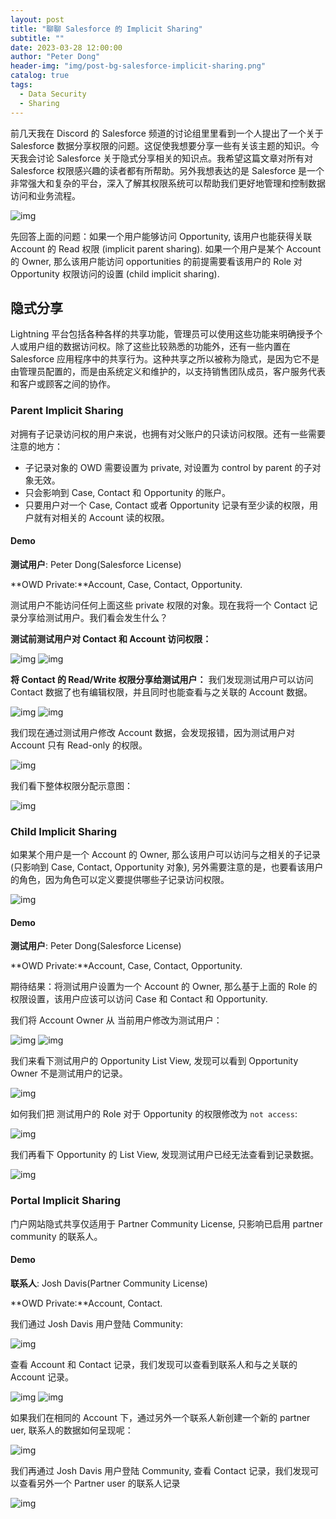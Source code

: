 ```yaml
---
layout: post
title: "聊聊 Salesforce 的 Implicit Sharing"
subtitle: ""
date: 2023-03-28 12:00:00
author: "Peter Dong"
header-img: "img/post-bg-salesforce-implicit-sharing.png"
catalog: true
tags:
  - Data Security
  - Sharing
---
```


前几天我在 Discord 的 Salesforce 频道的讨论组里里看到一个人提出了一个关于 Salesforce 数据分享权限的问题。这促使我想要分享一些有关该主题的知识。今天我会讨论 Salesforce 关于隐式分享相关的知识点。我希望这篇文章对所有对 Salesforce 权限感兴趣的读者都有所帮助。另外我想表达的是 Salesforce 是一个非常强大和复杂的平台，深入了解其权限系统可以帮助我们更好地管理和控制数据访问和业务流程。

![img](/img/in-post/post-salesforce-implicit-sharing-01.png)

先回答上面的问题：如果一个用户能够访问 Opportunity, 该用户也能获得关联 Account 的 Read 权限 (implicit parent sharing). 如果一个用户是某个 Account 的 Owner, 那么该用户能访问 opportunities 的前提需要看该用户的 Role 对 Opportunity 权限访问的设置 (child implicit sharing).

## 隐式分享

Lightning 平台包括各种各样的共享功能，管理员可以使用这些功能来明确授予个人或用户组的数据访问权。除了这些比较熟悉的功能外，还有一些内置在 Salesforce 应用程序中的共享行为。这种共享之所以被称为隐式，是因为它不是由管理员配置的，而是由系统定义和维护的，以支持销售团队成员，客户服务代表和客户或顾客之间的协作。

### Parent Implicit Sharing

对拥有子记录访问权的用户来说，也拥有对父账户的只读访问权限。还有一些需要注意的地方：

- 子记录对象的 OWD 需要设置为 private, 对设置为 control by parent 的子对象无效。
- 只会影响到 Case, Contact 和 Opportunity 的账户。
- 只要用户对一个 Case, Contact 或者 Opportunity 记录有至少读的权限，用户就有对相关的 Account 读的权限。

#### Demo

**测试用户**: Peter Dong(Salesforce License)

**OWD Private:**Account, Case, Contact, Opportunity.

测试用户不能访问任何上面这些 private 权限的对象。现在我将一个 Contact 记录分享给测试用户。我们看会发生什么？

**测试前测试用户对 Contact 和 Account 访问权限：**

![img](/img/in-post/post-salesforce-implicit-sharing-02.png)
![img](/img/in-post/post-salesforce-implicit-sharing-03.png)

**将 Contact 的 Read/Write 权限分享给测试用户：** 我们发现测试用户可以访问 Contact 数据了也有编辑权限，并且同时也能查看与之关联的 Account 数据。

![img](/img/in-post/post-salesforce-implicit-sharing-04.png)
![img](/img/in-post/post-salesforce-implicit-sharing-05.png)

我们现在通过测试用户修改 Account 数据，会发现报错，因为测试用户对 Account 只有 Read-only 的权限。

![img](/img/in-post/post-salesforce-implicit-sharing-06.png)

我们看下整体权限分配示意图：

![img](/img/in-post/post-salesforce-implicit-sharing-07.png)

### Child Implicit Sharing

如果某个用户是一个 Account 的 Owner, 那么该用户可以访问与之相关的子记录 (只影响到 Case, Contact, Opportunity 对象), 另外需要注意的是，也要看该用户的角色，因为角色可以定义要提供哪些子记录访问权限。

![img](/img/in-post/post-salesforce-implicit-sharing-08.png)

#### Demo

**测试用户**: Peter Dong(Salesforce License)

**OWD Private:**Account, Case, Contact, Opportunity. 

期待结果：将测试用户设置为一个 Account 的 Owner, 那么基于上面的 Role 的权限设置，该用户应该可以访问 Case 和 Contact 和 Opportunity.

我们将 Account Owner 从 当前用户修改为测试用户：

![img](/img/in-post/post-salesforce-implicit-sharing-09.png)
![img](/img/in-post/post-salesforce-implicit-sharing-10.png)

我们来看下测试用户的 Opportunity List View, 发现可以看到 Opportunity Owner 不是测试用户的记录。

![img](/img/in-post/post-salesforce-implicit-sharing-11.png)

如何我们把 测试用户的 Role 对于 Opportunity 的权限修改为 `not access`:

![img](/img/in-post/post-salesforce-implicit-sharing-12.png)

我们再看下 Opportunity 的 List View, 发现测试用户已经无法查看到记录数据。

![img](/img/in-post/post-salesforce-implicit-sharing-13.png)

### Portal Implicit Sharing

门户网站隐式共享仅适用于 Partner Community License, 只影响已启用 partner community 的联系人。

#### Demo

**联系人**: Josh Davis(Partner Community License)

**OWD Private:**Account, Contact. 

我们通过 Josh Davis 用户登陆 Community:

![img](/img/in-post/post-salesforce-implicit-sharing-14.png)

查看 Account 和 Contact 记录，我们发现可以查看到联系人和与之关联的 Account 记录。

![img](/img/in-post/post-salesforce-implicit-sharing-15.png)
![img](/img/in-post/post-salesforce-implicit-sharing-16.png)

如果我们在相同的 Account 下，通过另外一个联系人新创建一个新的 partner uer, 联系人的数据如何呈现呢：

![img](/img/in-post/post-salesforce-implicit-sharing-17.png)

我们再通过 Josh Davis 用户登陆 Community, 查看 Contact 记录，我们发现可以查看另外一个 Partner user 的联系人记录

![img](/img/in-post/post-salesforce-implicit-sharing-18.png)





